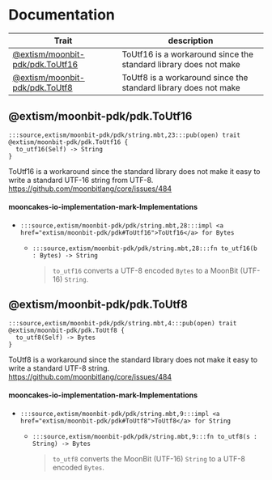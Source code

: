 # Documentation
|Trait|description|
|---|---|
|[@extism/moonbit-pdk/pdk.ToUtf16](#@extism/moonbit-pdk/pdk.ToUtf16)| ToUtf16 is a workaround since the standard library does not make|
|[@extism/moonbit-pdk/pdk.ToUtf8](#@extism/moonbit-pdk/pdk.ToUtf8)| ToUtf8 is a workaround since the standard library does not make|

## @extism/moonbit-pdk/pdk.ToUtf16

```moonbit
:::source,extism/moonbit-pdk/pdk/string.mbt,23:::pub(open) trait @extism/moonbit-pdk/pdk.ToUtf16 {
  to_utf16(Self) -> String
}
```
 ToUtf16 is a workaround since the standard library does not make
it easy to write a standard UTF-16 string from UTF-8.
https://github.com/moonbitlang/core/issues/484

#### mooncakes-io-implementation-mark-Implementations
- ```moonbit
  :::source,extism/moonbit-pdk/pdk/string.mbt,28:::impl <a href="extism/moonbit-pdk/pdk#ToUtf16">ToUtf16</a> for Bytes
  ```
  > 
  * ```moonbit
    :::source,extism/moonbit-pdk/pdk/string.mbt,28:::fn to_utf16(b : Bytes) -> String
    ```
    >  `to_utf16` converts a UTF-8 encoded `Bytes` to a MoonBit (UTF-16) `String`.

## @extism/moonbit-pdk/pdk.ToUtf8

```moonbit
:::source,extism/moonbit-pdk/pdk/string.mbt,4:::pub(open) trait @extism/moonbit-pdk/pdk.ToUtf8 {
  to_utf8(Self) -> Bytes
}
```
 ToUtf8 is a workaround since the standard library does not make
it easy to write a standard UTF-8 string.
https://github.com/moonbitlang/core/issues/484

#### mooncakes-io-implementation-mark-Implementations
- ```moonbit
  :::source,extism/moonbit-pdk/pdk/string.mbt,9:::impl <a href="extism/moonbit-pdk/pdk#ToUtf8">ToUtf8</a> for String
  ```
  > 
  * ```moonbit
    :::source,extism/moonbit-pdk/pdk/string.mbt,9:::fn to_utf8(s : String) -> Bytes
    ```
    >  `to_utf8` converts the MoonBit (UTF-16) `String` to a UTF-8 encoded `Bytes`.
